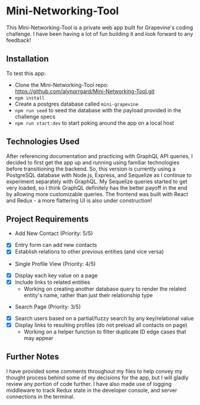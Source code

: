 # Mini-Networking-Tool

This Mini-Networking-Tool is a private web app built for Grapevine's coding challenge. I have been having a lot of fun building it and look forward to any feedback!

## Installation

To test this app:

- Clone the Mini-Networking-Tool repo: https://github.com/alynorrgard/Mini-Networking-Tool.git
- `npm install`
- Create a postgres database called `mini-grapevine`
- `npm run seed` to seed the database with the payload provided in the challenge specs
- `npm run start:dev` to start poking around the app on a local host

## Technologies Used

After referencing documentation and practicing with GraphQL API queries, I decided to first get the app up and running using familiar technologies before transitioning the backend. So, this version is currently using a PostgreSQL database with Node.js, Express, and Sequelize as I continue to experiment separately with GraphQL. My Sequelize queries started to get very loaded, so I think GraphQL definitely has the better payoff in the end by allowing more customizable queries. The frontend was built with React and Redux - a more flattering UI is also under construction!

## Project Requirements

- Add New Contact (Priority: 5/5)

* [x] Entry form can add new contacts
* [x] Establish relations to other previous entities (and vice versa)

- Single Profile View (Priority: 4/5)

* [x] Display each key value on a page
* [x] Include links to related entities
  - Working on creating another database query to render the related entity's name, rather than just their relationship type

- Search Page (Priority: 3/5)

* [x] Search users based on a partial/fuzzy search by any key/relational value
* [x] Display links to resulting profiles (do not preload all contacts on page)
  - Working on a helper function to filter duplicate ID edge cases that may appear

## Further Notes

I have provided some comments throughout my files to help convey my thought process behind some of my decisions for the app, but I will gladly review any portion of code further. I have also made use of logging middleware to track Redux state in the developer console, and server connections in the terminal.
